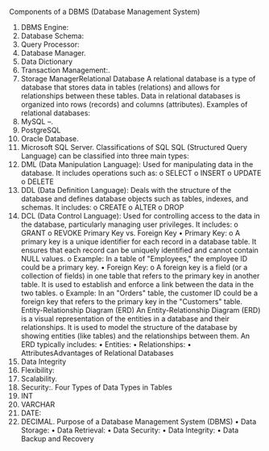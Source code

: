 Components of a DBMS (Database Management System)
1.	DBMS Engine: 
2.	Database Schema: 
3.	Query Processor: 
4.	Database Manager.
5.	Data Dictionary
6.	Transaction Management:.
7.	Storage ManagerRelational Database
A relational database is a type of database that stores data in tables (relations) and allows for relationships between these tables. Data in relational databases is organized into rows (records) and columns (attributes).
Examples of relational databases:
1.	MySQL –.
2.	PostgreSQL 
3.	Oracle Database.
4.	Microsoft SQL Server.
Classifications of SQL
SQL (Structured Query Language) can be classified into three main types:
1.	DML (Data Manipulation Language): Used for manipulating data in the database. It includes operations such as:
o	SELECT 
o	INSERT 
o	UPDATE 
o	DELETE
2.	DDL (Data Definition Language): Deals with the structure of the database and defines database objects such as tables, indexes, and schemas. It includes:
o	CREATE 
o	ALTER 
o	DROP 
3.	DCL (Data Control Language): Used for controlling access to the data in the database, particularly managing user privileges. It includes:
o	GRANT 
o	REVOKE 
Primary Key vs. Foreign Key
•	Primary Key:
o	A primary key is a unique identifier for each record in a database table. It ensures that each record can be uniquely identified and cannot contain NULL values.
o	Example: In a table of "Employees," the employee ID could be a primary key.
•	Foreign Key:
o	A foreign key is a field (or a collection of fields) in one table that refers to the primary key in another table. It is used to establish and enforce a link between the data in the two tables.
o	Example: In an "Orders" table, the customer ID could be a foreign key that refers to the primary key in the "Customers" table.
Entity-Relationship Diagram (ERD)
An Entity-Relationship Diagram (ERD) is a visual representation of the entities in a database and their relationships. It is used to model the structure of the database by showing entities (like tables) and the relationships between them. An ERD typically includes:
•	Entities: 
•	Relationships: 
•	AttributesAdvantages of Relational Databases
1.	Data Integrity
2.	Flexibility: 
3.	Scalability.
4.	Security:.
Four Types of Data Types in Tables
1.	INT
2.	VARCHAR
3.	DATE: 
4.	DECIMAL.
Purpose of a Database Management System (DBMS)
•	Data Storage: 
•	Data Retrieval: 
•	Data Security: 
•	Data Integrity: 
•	Data Backup and Recovery

